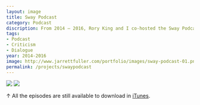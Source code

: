 ```yaml
---
layout: image
title: Sway Podcast
category: Podcast
discription: From 2014 – 2016, Rory King and I co-hosted the Sway Podcast. In each episode, we discussed current issues in graphic design as well as larger themes around design criticism, education, and working as a young designer. We recorded 21 episodes, all of which are still available on the Sway site as well as iTunes.
tags:
- Podcast
- Criticism
- Dialogue
year: 2014-2016
image: http://www.jarrettfuller.com/portfolio/images/sway-podcast-01.png
permalink: /projects/swaypodcast
---
```


<img src="http://www.jarrettfuller.com/portfolio/images/sway-podcast-01.png">
<img src="http://www.jarrettfuller.com/portfolio/images/sway-podcast-02.png">
<div class="images-right"><p>&uarr; All the episodes are still available to download in <a href="https://itunes.apple.com/us/podcast/sway-podcast/id884376713?mt=2">iTunes</A>.</p>
</div>
